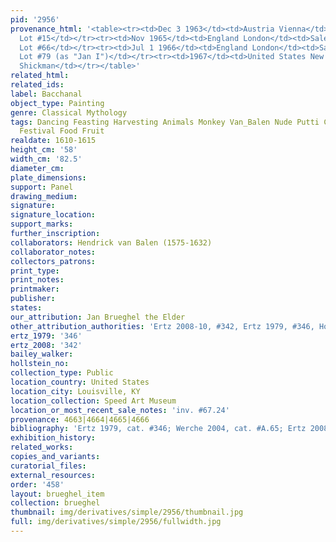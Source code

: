 ```yaml
---
pid: '2956'
provenance_html: '<table><tr><td>Dec 3 1963</td><td>Austria Vienna</td><td>Sale Dorotheum
  Lot #15</td></tr><tr><td>Nov 1965</td><td>England London</td><td>Sale Christie''s
  Lot #66</td></tr><tr><td>Jul 1 1966</td><td>England London</td><td>Sale Christie''s
  Lot #79 (as "Jan I")</td></tr><tr><td>1967</td><td>United States New York NY</td><td>Gallery
  Shickman</td></tr></table>'
related_html:
related_ids:
label: Bacchanal
object_type: Painting
genre: Classical Mythology
tags: Dancing Feasting Harvesting Animals Monkey Van_Balen Nude Putti Classical Mythological
  Festival Food Fruit
realdate: 1610-1615
height_cm: '58'
width_cm: '82.5'
diameter_cm:
plate_dimensions:
support: Panel
drawing_medium:
signature:
signature_location:
support_marks:
further_inscription:
collaborators: Hendrick van Balen (1575-1632)
collaborator_notes:
collectors_patrons:
print_type:
print_notes:
printmaker:
publisher:
states:
our_attribution: Jan Brueghel the Elder
other_attribution_authorities: 'Ertz 2008-10, #342, Ertz 1979, #346, Honig database'
ertz_1979: '346'
ertz_2008: '342'
bailey_walker:
hollstein_no:
collection_type: Public
location_country: United States
location_city: Louisville, KY
location_collection: Speed Art Museum
location_or_most_recent_sale_notes: 'inv. #67.24'
provenance: 4663|4664|4665|4666
bibliography: 'Ertz 1979, cat. #346; Werche 2004, cat. #A.65; Ertz 2008-10, cat. #342'
exhibition_history:
related_works:
copies_and_variants:
curatorial_files:
external_resources:
order: '458'
layout: brueghel_item
collection: brueghel
thumbnail: img/derivatives/simple/2956/thumbnail.jpg
full: img/derivatives/simple/2956/fullwidth.jpg
---
```


